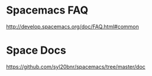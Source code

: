 # Spacemacs FAQ
http://develop.spacemacs.org/doc/FAQ.html#common

# Space Docs
https://github.com/syl20bnr/spacemacs/tree/master/doc
